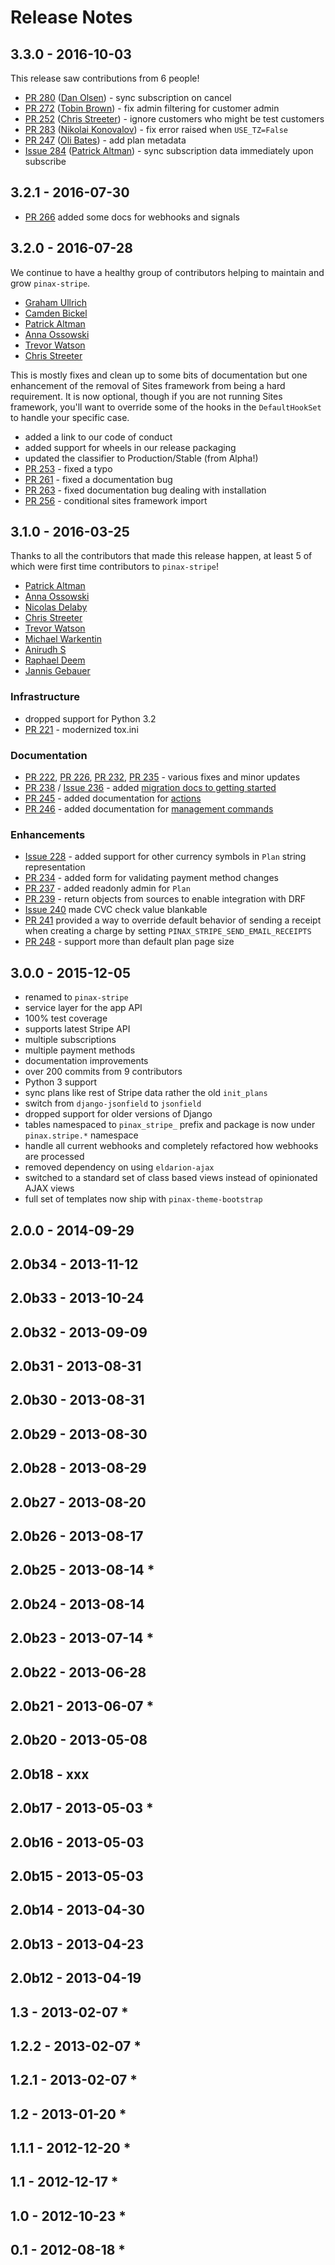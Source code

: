 # Release Notes

## 3.3.0 - 2016-10-03

This release saw contributions from 6 people!

* [PR 280](https://github.com/pinax/pinax-stripe/pull/280) ([Dan Olsen](https://github.com/danolsen)) - sync subscription on cancel
* [PR 272](https://github.com/pinax/pinax-stripe/pull/272) ([Tobin Brown](https://github.com/Brobin)) - fix admin filtering for customer admin
* [PR 252](https://github.com/pinax/pinax-stripe/pull/252) ([Chris Streeter](https://github.com/streeter)) - ignore customers who might be test customers
* [PR 283](https://github.com/pinax/pinax-stripe/pull/283) ([Nikolai Konovalov](https://github.com/berdoc)) - fix error raised when `USE_TZ=False`
* [PR 247](https://github.com/pinax/pinax-stripe/pull/247) ([Oli Bates](https://github.com/obates)) - add plan metadata
* [Issue 284](https://github.com/pinax/pinax-stripe/issues/284) ([Patrick Altman](https://github.com/paltman)) - sync subscription data immediately upon subscribe

## 3.2.1 - 2016-07-30

* [PR 266](https://github.com/pinax/pinax-stripe/pull/266) added some docs for webhooks and signals

## 3.2.0 - 2016-07-28

We continue to have a healthy group of contributors helping to maintain and
grow `pinax-stripe`.

* [Graham Ullrich](https://github.com/grahamu)
* [Camden Bickel](https://github.com/camdenb)
* [Patrick Altman](https://github.com/paltman/)
* [Anna Ossowski](https://github.com/ossanna16/)
* [Trevor Watson](https://github.com/cfc603)
* [Chris Streeter](https://github.com/streeter/)

This is mostly fixes and clean up to some bits of documentation but one
enhancement of the removal of Sites framework from being a hard requirement. It
is now optional, though if you are not running Sites framework, you'll want to
override some of the hooks in the `DefaultHookSet` to handle your specific
case.

* added a link to our code of conduct
* added support for wheels in our release packaging
* updated the classifier to Production/Stable (from Alpha!)
* [PR 253](https://github.com/pinax/pinax-stripe/pull/253) - fixed a typo
* [PR 261](https://github.com/pinax/pinax-stripe/pull/261) - fixed a documentation bug
* [PR 263](https://github.com/pinax/pinax-stripe/pull/263) - fixed documentation bug dealing with installation
* [PR 256](https://github.com/pinax/pinax-stripe/pull/256) - conditional sites framework import


## 3.1.0 - 2016-03-25

Thanks to all the contributors that made this release happen, at least 5 of
which were first time contributors to `pinax-stripe`!

* [Patrick Altman](https://github.com/paltman/)
* [Anna Ossowski](https://github.com/ossanna16/)
* [Nicolas Delaby](https://github.com/ticosax/)
* [Chris Streeter](https://github.com/streeter/)
* [Trevor Watson](https://github.com/cfc603/)
* [Michael Warkentin](https://github.com/mwarkentin/)
* [Anirudh S](https://github.com/gingerjoos/)
* [Raphael Deem](https://github.com/r0fls/)
* [Jannis Gebauer](https://github.com/jayfk/)

### Infrastructure

* dropped support for Python 3.2
* [PR 221](https://github.com/pinax/pinax-stripe/pull/221) - modernized tox.ini

### Documentation

* [PR 222](https://github.com/pinax/pinax-stripe/pull/222), [PR 226](https://github.com/pinax/pinax-stripe/pull/226), [PR 232](https://github.com/pinax/pinax-stripe/pull/232), [PR 235](https://github.com/pinax/pinax-stripe/pull/235) - various fixes and minor updates
* [PR 238](https://github.com/pinax/pinax-stripe/pull/238) / [Issue 236](https://github.com/pinax/pinax-stripe/issues/236) - added [migration docs to getting started](../user-guide/getting-started.md)
* [PR 245](https://github.com/pinax/pinax-stripe/pull/245) - added documentation for [actions](../reference/actions.md)
* [PR 246](https://github.com/pinax/pinax-stripe/pull/246) - added documentation for [management commands](../reference/commands.md)

### Enhancements

* [Issue 228](https://github.com/pinax/pinax-stripe/issues/228) - added support for other currency symbols in `Plan` string representation
* [PR 234](https://github.com/pinax/pinax-stripe/pull/234) - added form for validating payment method changes
* [PR 237](https://github.com/pinax/pinax-stripe/pull/237) - added readonly admin for `Plan`
* [PR 239](https://github.com/pinax/pinax-stripe/pull/239) - return objects from sources to enable integration with DRF
* [Issue 240](https://github.com/pinax/pinax-stripe/issues/240) made CVC check value blankable
* [PR 241](https://github.com/pinax/pinax-stripe/pull/241) provided a way to override default behavior of sending a receipt when creating a charge by setting `PINAX_STRIPE_SEND_EMAIL_RECEIPTS`
* [PR 248](https://github.com/pinax/pinax-stripe/pull/248) - support more than default plan page size


## 3.0.0 - 2015-12-05

* renamed to `pinax-stripe`
* service layer for the app API
* 100% test coverage
* supports latest Stripe API
* multiple subscriptions
* multiple payment methods
* documentation improvements
* over 200 commits from 9 contributors
* Python 3 support
* sync plans like rest of Stripe data rather the old `init_plans`
* switch from `django-jsonfield` to `jsonfield`
* dropped support for older versions of Django
* tables namespaced to `pinax_stripe_` prefix and package is now under `pinax.stripe.*` namespace
* handle all current webhooks and completely refactored how webhooks are processed
* removed dependency on using `eldarion-ajax`
* switched to a standard set of class based views instead of opinionated AJAX views
* full set of templates now ship with `pinax-theme-bootstrap`


## 2.0.0 - 2014-09-29



## 2.0b34 - 2013-11-12



## 2.0b33 - 2013-10-24



## 2.0b32 - 2013-09-09



## 2.0b31 - 2013-08-31



## 2.0b30 - 2013-08-31



## 2.0b29 - 2013-08-30



## 2.0b28 - 2013-08-29



## 2.0b27 - 2013-08-20



## 2.0b26 - 2013-08-17



## 2.0b25 - 2013-08-14 *



## 2.0b24 - 2013-08-14



## 2.0b23 - 2013-07-14 *



## 2.0b22 - 2013-06-28



## 2.0b21 - 2013-06-07 *



## 2.0b20 - 2013-05-08



## 2.0b18 - xxx



## 2.0b17 - 2013-05-03 *



## 2.0b16 - 2013-05-03



## 2.0b15 - 2013-05-03



## 2.0b14 - 2013-04-30



## 2.0b13 - 2013-04-23



## 2.0b12 - 2013-04-19



## 1.3 - 2013-02-07 *



## 1.2.2 - 2013-02-07 *



## 1.2.1 - 2013-02-07 *



## 1.2 - 2013-01-20 *



## 1.1.1 - 2012-12-20 *



## 1.1 - 2012-12-17 *



## 1.0 - 2012-10-23 *



## 0.1 - 2012-08-18 *
